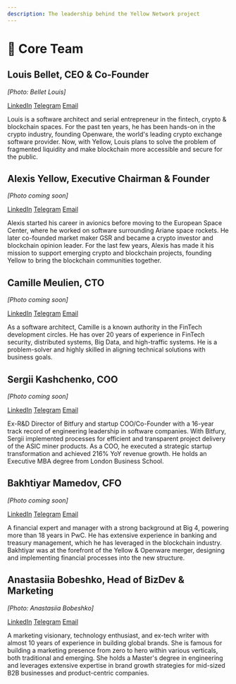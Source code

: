 ```yaml
---
description: The leadership behind the Yellow Network project
---
```


# 🍿 Core Team

## **Louis Bellet, CEO & Co-Founder**

*[Photo: Bellet Louis]*

[LinkedIn](https://www.linkedin.com/in/louisbellet/) [Telegram](https://t.me/mod_yellow) [Email](mailto:lbellet@yellow.com)

Louis is a software architect and serial entrepreneur in the fintech, crypto & blockchain spaces. For the past ten years, he has been hands-on in the crypto industry, founding Openware, the world's leading crypto exchange software provider. Now, with Yellow, Louis plans to solve the problem of fragmented liquidity and make blockchain more accessible and secure for the public.

## **Alexis Yellow, Executive Chairman & Founder**

*[Photo coming soon]*

[LinkedIn](https://www.linkedin.com/in/sirkia/) [Telegram](http://t.me/alexisyellow) [Email](mailto:alex@yellow.com)

Alexis started his career in avionics before moving to the European Space Center, where he worked on software surrounding Ariane space rockets. He later co-founded market maker GSR and became a crypto investor and blockchain opinion leader. For the last few years, Alexis has made it his mission to support emerging crypto and blockchain projects, founding Yellow to bring the blockchain communities together.

## **Camille Meulien, CTO**

*[Photo coming soon]*

[LinkedIn](https://www.linkedin.com/in/camillemeulien) [Telegram](http://t.me/camille_yellow) [Email](mailto:cmeulien@openware.com)

As a software architect, Camille is a known authority in the FinTech development circles. He has over 20 years of experience in FinTech security, distributed systems, Big Data, and high-traffic systems. He is a problem-solver and highly skilled in aligning technical solutions with business goals.

## **Sergii Kashchenko, COO**

*[Photo coming soon]*

[LinkedIn](https://www.linkedin.com/in/kashchenko/) [Telegram](http://t.me/sergii_ow) [Email](mailto:skashchenko@openware.com)

Ex-R\&D Director of Bitfury and startup COO/Co-Founder with a 16-year track record of engineering leadership in software companies. With Bitfury, Sergii implemented processes for efficient and transparent project delivery of the ASIC miner products. As a COO, he executed a strategic startup transformation and achieved 216% YoY revenue growth. He holds an Executive MBA degree from London Business School.

## **Bakhtiyar Mamedov, CFO**

*[Photo coming soon]*

[LinkedIn](https://www.linkedin.com/in/bakhtiyar-mamedov-2175329/) [Telegram](http://t.me/bakhtiyar_yellow) [Email](mailto:bmammadov@openware.com)

A financial expert and manager with a strong background at Big 4, powering more than 18 years in PwC. He has extensive experience in banking and treasury management, which he has leveraged in the blockchain industry. Bakhtiyar was at the forefront of the Yellow & Openware merger, designing and implementing financial processes into the new structure.

## Anastasiia Bobeshko, Head of BizDev & Marketing

*[Photo: Anastasiia Bobeshko]*

[LinkedIn](https://www.linkedin.com/in/anastasiiabobeshko/) [Telegram](https://t.me/anastasiia_yellow) [Email](mailto:abobeshko@yellow.com)

A marketing visionary, technology enthusiast, and ex-tech writer with almost 10 years of experience in building global brands. She is famous for building a marketing presence from zero to hero within various verticals, both traditional and emerging. She holds a Master's degree in engineering and leverages extensive expertise in brand growth strategies for mid-sized B2B businesses and product-centric companies. 
